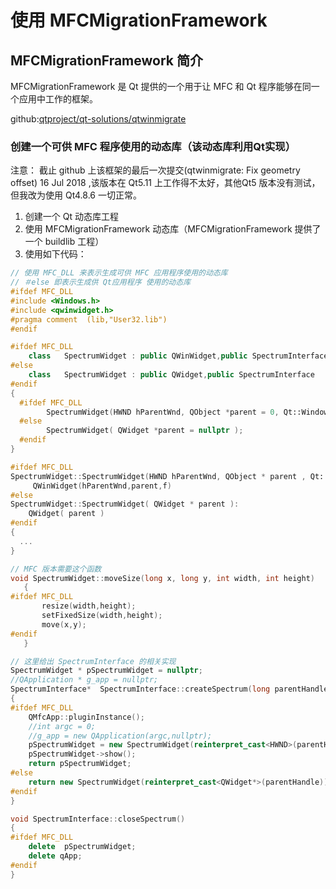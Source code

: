 # 使用 MFCMigrationFramework


## MFCMigrationFramework 简介

MFCMigrationFramework 是 Qt 提供的一个用于让 MFC 和 Qt 程序能够在同一个应用中工作的框架。

github:[qtproject/qt-solutions/qtwinmigrate](https://github.com/qtproject/qt-solutions/tree/master/qtwinmigrate)


### 创建一个可供 MFC 程序使用的动态库（该动态库利用Qt实现）

注意： 截止 github 上该框架的最后一次提交(qtwinmigrate: Fix geometry offset) 16 Jul 2018  ,该版本在 Qt5.11 上工作得不太好，其他Qt5 版本没有测试，但我改为使用 Qt4.8.6 一切正常。

1. 创建一个 Qt 动态库工程
2. 使用 MFCMigrationFramework 动态库（MFCMigrationFramework 提供了一个 buildlib 工程）
3. 使用如下代码：

```c++
// 使用 MFC_DLL 来表示生成可供 MFC 应用程序使用的动态库
// ＃else 即表示生成供 Qt应用程序 使用的动态库
#ifdef MFC_DLL
#include <Windows.h>
#include <qwinwidget.h>
#pragma comment  (lib,"User32.lib")
#endif

#ifdef MFC_DLL
    class   SpectrumWidget : public QWinWidget,public SpectrumInterface
#else
    class   SpectrumWidget : public QWidget,public SpectrumInterface
#endif
{
  #ifdef MFC_DLL
        SpectrumWidget(HWND hParentWnd, QObject *parent = 0, Qt::WindowFlags f = 0 );
  #else
        SpectrumWidget( QWidget *parent = nullptr );
  #endif
}

#ifdef MFC_DLL
SpectrumWidget::SpectrumWidget(HWND hParentWnd, QObject * parent , Qt::WindowFlags f ):
     QWinWidget(hParentWnd,parent,f)
#else
SpectrumWidget::SpectrumWidget( QWidget * parent ):
    QWidget( parent )
#endif
{
  ...
}

// MFC 版本需要这个函数
void SpectrumWidget::moveSize(long x, long y, int width, int height)
   {
#ifdef MFC_DLL
       resize(width,height);
       setFixedSize(width,height);
       move(x,y);
#endif
   }

// 这里给出 SpectrumInterface 的相关实现
SpectrumWidget * pSpectrumWidget = nullptr;
//QApplication * g_app = nullptr;
SpectrumInterface*	SpectrumInterface::createSpectrum(long parentHandle)
{
#ifdef MFC_DLL
    QMfcApp::pluginInstance();
    //int argc = 0;
    //g_app = new QApplication(argc,nullptr);
    pSpectrumWidget = new SpectrumWidget(reinterpret_cast<HWND>(parentHandle));
    pSpectrumWidget->show();
    return pSpectrumWidget;
#else
    return new SpectrumWidget(reinterpret_cast<QWidget*>(parentHandle));
#endif
}

void SpectrumInterface::closeSpectrum()
{
#ifdef MFC_DLL
    delete  pSpectrumWidget;
    delete qApp;
#endif
}
```
